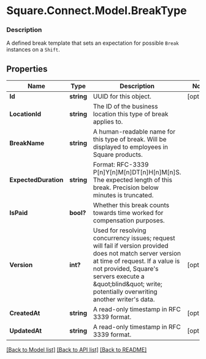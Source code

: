 # Square.Connect.Model.BreakType

### Description

A defined break template that sets an expectation for possible `Break`  instances on a `Shift`.

## Properties

Name | Type | Description | Notes
------------ | ------------- | ------------- | -------------
**Id** | **string** | UUID for this object. | [optional] 
**LocationId** | **string** | The ID of the business location this type of break applies to. | 
**BreakName** | **string** | A human-readable name for this type of break. Will be displayed to employees in Square products. | 
**ExpectedDuration** | **string** | Format: RFC-3339 P[n]Y[n]M[n]DT[n]H[n]M[n]S. The expected length of this break. Precision below minutes is truncated. | 
**IsPaid** | **bool?** | Whether this break counts towards time worked for compensation purposes. | 
**Version** | **int?** | Used for resolving concurrency issues; request will fail if version provided does not match server version at time of request. If a value is not provided, Square&#39;s servers execute a \&quot;blind\&quot; write; potentially  overwriting another writer&#39;s data. | [optional] 
**CreatedAt** | **string** | A read-only timestamp in RFC 3339 format. | [optional] 
**UpdatedAt** | **string** | A read-only timestamp in RFC 3339 format. | [optional] 



[[Back to Model list]](../README.md#documentation-for-models) [[Back to API list]](../README.md#documentation-for-api-endpoints) [[Back to README]](../README.md)

